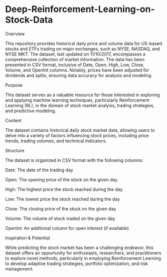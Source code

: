 # Deep-Reinforcement-Learning-on-Stock-Data

Overview

This repository provides historical daily price and volume data for US-based stocks and ETFs trading on major exchanges, such as NYSE, NASDAQ, and NYSE MKT. The dataset, last updated on 11/10/2017, encompasses a comprehensive collection of market information. The data has been presented in CSV format, inclusive of Date, Open, High, Low, Close, Volume, and OpenInt columns. Notably, prices have been adjusted for dividends and splits, ensuring data accuracy for analysis and modeling.

Purpose

This dataset serves as a valuable resource for those interested in exploring and applying machine learning techniques, particularly Reinforcement Learning (RL), in the domain of stock market analysis, trading strategies, and predictive modeling.

Content

The dataset contains historical daily stock market data, allowing users to delve into a variety of factors influencing stock prices, including price trends, trading volumes, and technical indicators.


Structure

The dataset is organized in CSV format with the following columns:

Date: The date of the trading day

Open: The opening price of the stock on the given day

High: The highest price the stock reached during the day

Low: The lowest price the stock reached during the day

Close: The closing price of the stock on the given day

Volume: The volume of stock traded on the given day

OpenInt: An additional column for open interest (if available)

Inspiration & Potential

While predicting the stock market has been a challenging endeavor, this dataset offers an opportunity for enthusiasts, researchers, and practitioners to explore novel methods, particularly in employing Reinforcement Learning to develop adaptive trading strategies, portfolio optimization, and risk management.
